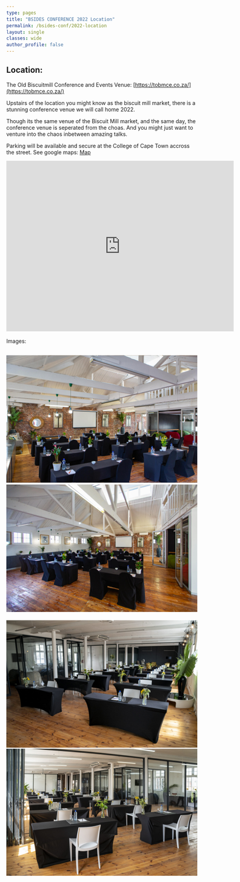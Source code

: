 ```yaml
---
type: pages
title: "BSIDES CONFERENCE 2022 Location"
permalink: /bsides-conf/2022-location
layout: single
classes: wide
author_profile: false
---
```


## Location:
The Old Biscuitmill Conference and Events Venue:  [https://tobmce.co.za/](https://tobmce.co.za/)

Upstairs of the location you might know as the biscuit mill market, there is a stunning conference venue we will call home 2022.

Though its the same venue of the Biscuit Mill market, and the same day, the conference venue is seperated from the choas. 
And you might just want to venture into the chaos inbetween amazing talks.

Parking will be available and secure at the College of Cape Town accross the street. See google maps: [Map](https://goo.gl/maps/eMu5EqAxYTK1V26N6)

<iframe src="https://www.google.com/maps/embed?pb=!1m14!1m8!1m3!1d13242.12485445135!2d18.4571621!3d-33.9274629!3m2!1i1024!2i768!4f13.1!3m3!1m2!1s0x0%3A0x39cc47e5b0eb6340!2sThe%20Old%20Biscuit%20Mill!5e0!3m2!1sen!2sza!4v1661353026841!5m2!1sen!2sza" width="600" height="450" style="border:0;" allowfullscreen="" loading="lazy" referrerpolicy="no-referrer-when-downgrade"></iframe>

Images:


![Preview](/assets/images/2022/tigerlilly.jpg)
![Preview](/assets/images/2022/tigerlilly2.jpg)
---
![Preview](/assets/images/2022/fynbos.jpg)
![Preview](/assets/images/2022/fynbos2.jpg)